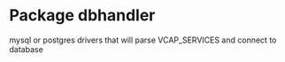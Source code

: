 # Package dbhandler 

mysql or postgres drivers that will parse VCAP_SERVICES and connect to database

